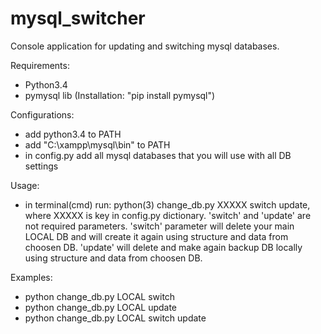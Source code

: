 # mysql_switcher
Console application for updating and switching mysql databases.

Requirements: 
 - Python3.4
 - pymysql lib (Installation: "pip install pymysql")
 

Configurations:
 - add python3.4 to PATH
 - add "C:\xampp\mysql\bin" to PATH
 - in config.py add all mysql databases that you will use with all DB settings
 
Usage:
 - in terminal(cmd) run: python(3) change_db.py XXXXX switch update, 
where XXXXX is key in config.py dictionary. 'switch' and 'update' are 
not required parameters. 'switch' parameter will delete your main LOCAL DB 
and will create it again using structure and data from choosen DB. 'update' will
delete and make again backup DB locally using structure and data from choosen DB.

Examples:
 - python change_db.py LOCAL switch
 - python change_db.py LOCAL update
 - python change_db.py LOCAL switch update



